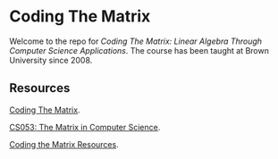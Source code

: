 # Coding The Matrix

Welcome to the repo for *Coding The Matrix: Linear Algebra Through Computer Science Applications*. The course has been taught at Brown University since 2008.

## Resources

[Coding The Matrix](http://codingthematrix.com/).

[CS053: The Matrix in Computer Science](http://cs.brown.edu/courses/cs053/current/index.htm).

[Coding the Matrix Resources](http://resources.codingthematrix.com/).
